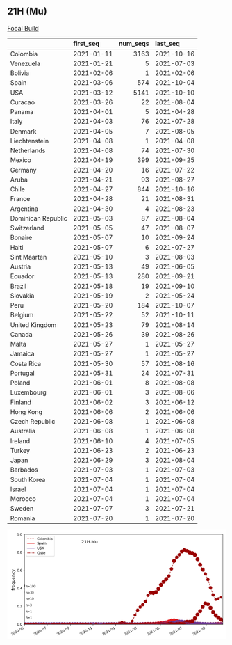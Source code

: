 

## 21H (Mu)
[Focal Build](https://nextstrain.org/groups/neherlab/ncov/21H.Mu)

|                    | first_seq   |   num_seqs | last_seq   |
|:-------------------|:------------|-----------:|:-----------|
| Colombia           | 2021-01-11  |       3163 | 2021-10-16 |
| Venezuela          | 2021-01-21  |          5 | 2021-07-03 |
| Bolivia            | 2021-02-06  |          1 | 2021-02-06 |
| Spain              | 2021-03-06  |        574 | 2021-10-04 |
| USA                | 2021-03-12  |       5141 | 2021-10-10 |
| Curacao            | 2021-03-26  |         22 | 2021-08-04 |
| Panama             | 2021-04-01  |          5 | 2021-04-28 |
| Italy              | 2021-04-03  |         76 | 2021-07-28 |
| Denmark            | 2021-04-05  |          7 | 2021-08-05 |
| Liechtenstein      | 2021-04-08  |          1 | 2021-04-08 |
| Netherlands        | 2021-04-08  |         74 | 2021-07-30 |
| Mexico             | 2021-04-19  |        399 | 2021-09-25 |
| Germany            | 2021-04-20  |         16 | 2021-07-22 |
| Aruba              | 2021-04-21  |         93 | 2021-08-27 |
| Chile              | 2021-04-27  |        844 | 2021-10-16 |
| France             | 2021-04-28  |         21 | 2021-08-31 |
| Argentina          | 2021-04-30  |          4 | 2021-08-23 |
| Dominican Republic | 2021-05-03  |         87 | 2021-08-04 |
| Switzerland        | 2021-05-05  |         47 | 2021-08-07 |
| Bonaire            | 2021-05-07  |         10 | 2021-09-24 |
| Haiti              | 2021-05-07  |          6 | 2021-07-27 |
| Sint Maarten       | 2021-05-10  |          3 | 2021-08-03 |
| Austria            | 2021-05-13  |         49 | 2021-06-05 |
| Ecuador            | 2021-05-13  |        280 | 2021-09-21 |
| Brazil             | 2021-05-18  |         19 | 2021-09-10 |
| Slovakia           | 2021-05-19  |          2 | 2021-05-24 |
| Peru               | 2021-05-20  |        184 | 2021-10-07 |
| Belgium            | 2021-05-22  |         52 | 2021-10-11 |
| United Kingdom     | 2021-05-23  |         79 | 2021-08-14 |
| Canada             | 2021-05-26  |         39 | 2021-08-26 |
| Malta              | 2021-05-27  |          1 | 2021-05-27 |
| Jamaica            | 2021-05-27  |          1 | 2021-05-27 |
| Costa Rica         | 2021-05-30  |         57 | 2021-08-16 |
| Portugal           | 2021-05-31  |         24 | 2021-07-31 |
| Poland             | 2021-06-01  |          8 | 2021-08-08 |
| Luxembourg         | 2021-06-01  |          3 | 2021-08-06 |
| Finland            | 2021-06-02  |          3 | 2021-06-12 |
| Hong Kong          | 2021-06-06  |          2 | 2021-06-06 |
| Czech Republic     | 2021-06-08  |          1 | 2021-06-08 |
| Australia          | 2021-06-08  |          1 | 2021-06-08 |
| Ireland            | 2021-06-10  |          4 | 2021-07-05 |
| Turkey             | 2021-06-23  |          2 | 2021-06-23 |
| Japan              | 2021-06-29  |          3 | 2021-08-04 |
| Barbados           | 2021-07-03  |          1 | 2021-07-03 |
| South Korea        | 2021-07-04  |          1 | 2021-07-04 |
| Israel             | 2021-07-04  |          1 | 2021-07-04 |
| Morocco            | 2021-07-04  |          1 | 2021-07-04 |
| Sweden             | 2021-07-07  |          3 | 2021-07-21 |
| Romania            | 2021-07-20  |          1 | 2021-07-20 |

![Overall trends 21H.Mu](/overall_trends_figures/overall_trends_21H.Mu.png)